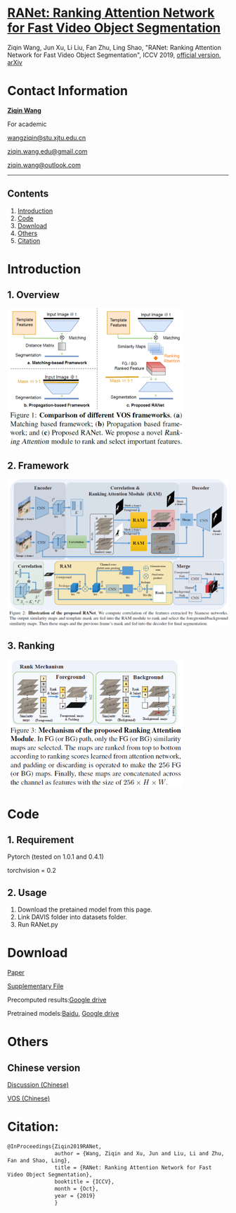 # [RANet: Ranking Attention Network for Fast Video Object Segmentation](https://github.com/Storife/RANet/) 

Ziqin Wang, Jun Xu, Li Liu, Fan Zhu, Ling Shao, "RANet: Ranking Attention Network for Fast Video Object Segmentation", ICCV 2019, [official version](http://openaccess.thecvf.com/content_ICCV_2019/papers/Wang_RANet_Ranking_Attention_Network_for_Fast_Video_Object_Segmentation_ICCV_2019_paper.pdf), [arXiv](https://arxiv.org/abs/1908.06647)

# Contact Information

**[Ziqin Wang](https://github.com/Storife/)**  

For academic

wangziqin@stu.xjtu.edu.cn

ziqin.wang.edu@gmail.com

ziqin.wang@outlook.com

***

## Contents
1. [Introduction](#introduction)
2. [Code](#code)
3. [Download](#download)
4. [Others](#others)
5. [Citation](#citation)

# Introduction

## 1. Overview
<img src="pics/overview.png" width="400px"/>

## 2. Framework
<img src="pics/RANet.png" width="800px"/>

## 3. Ranking
<img src="pics/Ranking.png" width="400px"/>

# Code
## 1. Requirement
Pytorch (tested on 1.0.1 and 0.4.1)

torchvision = 0.2

## 2. Usage
1. Download the pretained model from this page.
2. Link DAVIS folder into datasets folder.
3. Run RANet.py


# Download
[Paper](https://arxiv.org/abs/1908.06647)

[Supplementary File](https://github.com/Storife/RANet/raw/master/Supp-Ziqin_RANet_Ranking%20Attention%20Network%20for%20Fast%20VOS.pdf)

Precomputed results:[Google drive](https://drive.google.com/folderview?id=1EwvDQiXAKAys_KVLTX5VRu8HggYiiUnl)

Pretrained models:[Baidu](https://pan.baidu.com/s/1_AVtp_IElsU4fr5Jmw9sRA), [Google drive](https://drive.google.com/folderview?id=1EwvDQiXAKAys_KVLTX5VRu8HggYiiUnl)

# Others

## Chinese version
[Discussion (Chinese)](https://zhuanlan.zhihu.com/p/79725498)

[VOS (Chinese)](https://zhuanlan.zhihu.com/c_1152262715987898368)

# Citation:

	@InProceedings{Ziqin2019RANet,
                   author = {Wang, Ziqin and Xu, Jun and Liu, Li and Zhu, Fan and Shao, Ling},
                   title = {RANet: Ranking Attention Network for Fast Video Object Segmentation},
                   booktitle = {ICCV},
                   month = {Oct},
                   year = {2019}
                   }
                    






